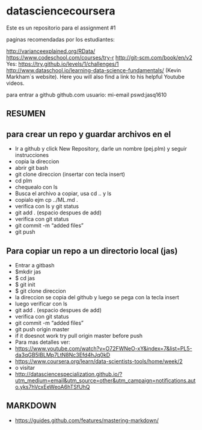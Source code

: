 # datasciencecoursera

Este es un repositorio  para el assignment #1

paginas recomendadas por los estudiantes:


http://varianceexplained.org/RData/
https://www.codeschool.com/courses/try-r
http://git-scm.com/book/en/v2
Yes: https://try.github.io/levels/1/challenges/1
http://www.dataschool.io/learning-data-science-fundamentals/ (Kevin Markham´s website). Here you will also find a link to his 
helpful Youtube videos.


para entrar a github
github.com
usuario: mi-email
pswd:jasq1610

## RESUMEN

## para crear  un repo y guardar archivos en el

* Ir a github y click New Repository, darle un nombre (pej.plm) y seguir instrucciones
* copia la direccion
* abrir git bash
* git clone direccion (insertar con tecla insert)
* cd plm
* chequealo con ls
* Busca el archivo a copiar,   usa cd .. y ls
* copialo ejm  cp ../ML.md .
* verifica con ls y git status
* git add . (espacio despues de add)
* verifica con git status
* git commit -m “added files”
* git push

## Para copiar un repo a un directorio local (jas)
* Entrar a gitbash
* $mkdir jas
* $ cd jas
* $ git init
* $ git clone direccion
* la direccion se copia del github y luego se pega con la tecla insert
* luego verificar con ls
* git add . (espacio despues de add)
* verifica con git status
* git commit -m “added files”
* git push origin master
* if it doesnot work try pull origin master before push
* Para mas detalles ver:
* https://www.youtube.com/watch?v=O72FWNeO-xY&index=7&list=PL5-da3qGB5IBLMp7LtN8Nc3Efd4hJq0kD
* https://www.coursera.org/learn/data-scientists-tools/home/week/2
* o visitar
* http://datasciencespecialization.github.io/?utm_medium=email&utm_source=other&utm_campaign=notifications.auto.yks7hVcxEeWeoA6hTSfUhQ

## MARKDOWN
* https://guides.github.com/features/mastering-markdown/
